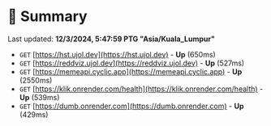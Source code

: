 # 📖 Summary
Last updated: **12/3/2024, 5:47:59 PTG "Asia/Kuala_Lumpur"**

- `GET` [https://hst.ujol.dev](https://hst.ujol.dev) - **Up** (650ms)
- `GET` [https://reddviz.ujol.dev](https://reddviz.ujol.dev) - **Up** (527ms)
- `GET` [https://memeapi.cyclic.app](https://memeapi.cyclic.app) - **Up** (2550ms)
- `GET` [https://klik.onrender.com/health](https://klik.onrender.com/health) - **Up** (539ms)
- `GET` [https://dumb.onrender.com](https://dumb.onrender.com) - **Up** (429ms)
